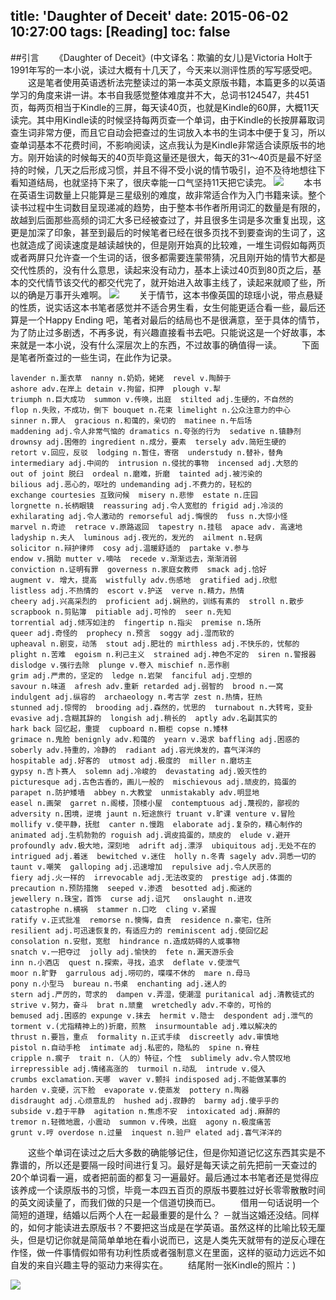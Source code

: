 title: 'Daughter of Deceit'
date: 2015-06-02 10:27:00
tags: [Reading]
toc: false
---
##引言
　　《Daughter of Deceit》(中文译名：欺骗的女儿)是Victoria Holt于1991年写的一本小说，读过大概有十几天了，今天来以测评性质的写写感受吧。
　　这是笔者使用英语透析法完整读过的第一本英文原版书籍，本篇更多的以英语学习的角度来讲一讲。本书自我感觉整体难度并不大，总词书124547，共451页，每两页相当于Kindle的三屏，每天读40页，也就是Kindle的60屏，大概11天读完。其中用Kindle读的时候坚持每两页查一个单词，由于Kindle的长按屏幕取词查生词非常方便，而且它自动会把查过的生词放入本书的生词本中便于复习，所以查单词基本不花费时间，不影响阅读，这点我认为是Kindle非常适合读原版书的地方。刚开始读的时候每天的40页毕竟这量还是很大，每天的31～40页是最不好坚持的时候，几天之后形成习惯，并且不得不受小说的情节吸引，迫不及待地想往下看知道结局，也就坚持下来了，很庆幸能一口气坚持11天把它读完。
![](/img/daughter-of-deceit/1.jpg)
　　本书在英语生词数量上只能算是三星级别的难度，故非常适合作为入门书籍来读。整个读书过程中生词数目呈现递减的趋势，由于整本书作者所用词汇的数量是有限的，故越到后面那些高频的词汇大多已经被查过了，并且很多生词是多次重复出现，这更是加深了印象，甚至到最后的时候笔者已经在很多页找不到要查询的生词了，这也就造成了阅读速度是越读越快的，但是刚开始真的比较难，一堆生词假如每两页或者两屏只允许查一个生词的话，很多都需要连蒙带猜，况且刚开始的情节大都是交代性质的，没有什么意思，读起来没有动力，基本上读过40页到80页之后，基本的交代情节该交代的都交代完了，就开始进入故事主线了，读起来就顺了些，所以的确是万事开头难啊。
![](/img/daughter-of-deceit/2.jpg)
　　关于情节，这本书像英国的琼瑶小说，带点悬疑的性质，说实话这本书笔者感觉并不适合男生看，女生何能更适合看一些，最后还算是一个Happy Ending 吧，笔者对最后的结局也不是很满意，至于具体的情节，为了防止过多剧透，不再多说，有兴趣直接看书去吧。只能说这是一个好故事，本来就是一本小说，没有什么深层次上的东西，不过故事的确值得一读。
　　下面是笔者所查过的一些生词，在此作为记录。
```
lavender n.薰衣草  nanny n.奶奶，姥姥  revel v.陶醉于
ashore adv.在岸上 detain v.拘留，扣押  plough v.犁
triumph n.巨大成功  summon v.传唤，出庭  stilted adj.生硬的，不自然的
flop n.失败，不成功，倒下 bouquet n.花束 limelight n.公众注意力的中心
sinner n.罪人  gracious n.和蔼的，亲切的  matinee n.午后场
maddening adj.令人非常气恼的 dramatics n.夸张的行为  sedative n.镇静剂
drownsy adj.困倦的 ingredient n.成分，要素  tersely adv.简短生硬的
retort v.回应，反驳  lodging n.暂住，寄宿  understudy n.替补，替角
intermediary adj.中间的  intrusion n.侵扰的事物  incensed adj.大怒的
out of joint 脱臼  ordeal n.磨难，折磨  tainted adj.被污染的
bilious adj.恶心的，呕吐的 undemanding adj.不费力的，轻松的
exchange courtesies 互致问候  misery n.悲惨  estate n.庄园
lorgnette n.长柄眼镜  reassuring adj.令人宽慰的 frigid adj.冷淡的
exhilarating adj.令人激动的 remorseful adj.悔恨的  fuss n.大惊小怪
marvel n.奇迹  retrace v.原路返回  tapestry n.挂毯  apace adv. 高速地
ladyship n.夫人  luminous adj.夜光的，发光的  ailment n.轻病
solicitor n.辩护律师  cosy adj.温暖舒适的  partake v.参与
endow v.捐助 mutter v.嘀咕  recede v.渐渐远去，渐渐消弱
conviction n.证明有罪  governess n.家庭女教师  smack adj.恰好
augment v. 增大，提高  wistfully adv.伤感地  gratified adj.欣慰
listless adj.不热情的  escort v.护送  verve n.精力，热情
cheery adj.兴高采烈的  proficient adj.娴熟的，训练有素的  stroll n.散步
scrapbook n.剪贴簿  pitiable adj.可怜的  seer n.先知
torrential adj.倾泻如注的  fingertip n.指尖  premise n.场所
queer adj.奇怪的  prophecy n.预言  soggy adj.湿而软的 
upheaval n.剧变，动荡  stout adj.肥壮的 mirthless adj.不快乐的，忧郁的
plight n.苦难  egoism n.利己主义  strained adj.神色不定的  siren n.警报器
dislodge v.强行去除  plunge v.卷入 mischief n.恶作剧
grim adj.严肃的，坚定的  ledge n.岩架  fanciful adj.空想的
savour n.味道  afresh adv.重新 retarded adj.弱智的  brood n.一窝
indulgent adj.纵容的  archaeology n.考古学 zest n.热情，狂热
stunned adj.惊愕的  brooding adj.森然的，忧思的  turnabout n.大转弯，变卦
evasive adj.含糊其辞的  longish adj.稍长的  aptly adv.名副其实的 
hark back 回忆起，重提  cupboard n.橱柜 copse n.矮林
grimace n.鬼脸 benignly adv.和蔼的  yearn v.渴求 baffling adj.困惑的
soberly adv.持重的，冷静的  radiant adj.容光焕发的，喜气洋洋的
hospitable adj.好客的  utmost adj.极度的  miller n.磨坊主
gypsy n.吉卜赛人  solemn adj.冷峻的  devastating adj.毁灭性的
picturesque adj.古色古香的，画儿一般的  mischievous adj.顽皮的，捣蛋的
parapet n.防护矮墙  abbey n.大教堂  unmistakably adv.明显地
easel n.画架  garret n.阁楼，顶楼小屋  contemptuous adj.蔑视的，鄙视的
adversity n.困境，逆境 jaunt n.短途旅行 truant v.旷课 venture v.冒险
mollify v.使平静，抚慰  canter n.慢跑  elaborate adj.复杂的，精心制作的
animated adj.生机勃勃的 roguish adj.调皮捣蛋的，顽皮的  elude v.避开
profoundly adv.极大地，深刻地  adrift adj.漂浮  ubiquitous adj.无处不在的
intrigued adj.着迷  bewitched v.迷住  holly n.冬青 sagely adv.洞悉一切的
taunt v.嘲笑  galloping adj.迅速增加  repulsive adj.令人厌恶的
fiery adj.火一样的  irrevocable adj.无法改变的  prestige adj.体面的
precaution n.预防措施  seeped v.渗透  besotted adj.痴迷的
jewellery n.珠宝，首饰  curse adj.诅咒   onslaught n.进攻
catastrophe n.横祸  stammer n.口吃  cling v.紧握
ratify v.正式批准  remorse n.懊悔，自责  residence n.豪宅，住所
resilient adj.可迅速恢复的，有适应力的 reminiscent adj.使回忆起
consolation n.安慰，宽慰  hindrance n.造成妨碍的人或事物
snatch v.一把夺过  jolly adj.愉快的  fete n.漏天游乐会
inn n.小酒店  quest n.探索，寻找，追求  deflate v.使泄气
moor n.旷野  garrulous adj.唠叨的，喋喋不休的  mare n.母马
pony n.小型马  bureau n.书桌  enchanting adj.迷人的  
stern adj.严厉的，苛求的  dampen v.弄湿，使潮湿 puritanical adj.清教徒式的
strive v.努力，奋斗  brat n.顽童  wretchedly adv.不幸的，可怜的
bemused adj.困惑的 expunge v.抹去  hermit v.隐士  despondent adj.泄气的
torment v.(尤指精神上的)折磨，煎熬  insurmountable adj.难以解决的
thrust n.要旨，重点  formality n.正式手续  discreetly adv.审慎地
pistol n.自动手枪  intimate adj.私密的，隐私的  spine n.脊柱
cripple n.瘸子  trait n.（人的）特征，个性  sublimely adv.令人赞叹地
irrepressible adj.情绪高涨的  turmoil n.动乱  intrude v.侵入
crumbs exclamation.天哪  waver v.颤抖 indisposed adj.不能做某事的
harden v.变硬，沉下脸  evaporate v.使蒸发  pottery n.陶器 
disdraught adj.心烦意乱的  hushed adj.寂静的  barmy adj.傻乎乎的
subside v.趋于平静  agitation n.焦虑不安  intoxicated adj.麻醉的
tremor n.轻微地震，小震动  summon v.传唤，出庭  agony n.极度痛苦
grunt v.哼 overdose n.过量  inquest n.验尸 elated adj.喜气洋洋的
```
　　这些个单词在读过之后大多数的确能够记住，但是你知道记忆这东西其实是不靠谱的，所以还是要隔一段时间进行复习。最好是每天读之前先把前一天查过的20个单词看一遍，或者把前面的都复习一遍最好。最后通过本书笔者还是觉得应该养成一个读原版书的习惯，毕竟一本四五百页的原版书要胜过好长零零散散时间的英文阅读量了，而我们做的只是一个信道切换而已。
　　借用一句话说明一个简短的道理，结婚以后两个人在一起最重要的是什么？ 
－就当这婚还没结。同样的，如何才能读进去原版书？不要把这当成是在学英语。虽然这样的比喻比较无厘头，但是切记你就是简简单单地在看小说而已，这是人类先天就带有的逆反心理在作怪，做一件事情假如带有功利性质或者强制意义在里面，这样的驱动力远远不如自发的来自兴趣主导的驱动力来得实在。
　　结尾附一张Kindle的照片：)

![](/img/daughter-of-deceit/5.jpg)
